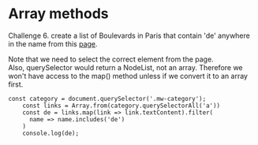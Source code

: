 # Array methods

Challenge 6. create a list of Boulevards in Paris that contain 'de' anywhere in the name from this [page](https://en.wikipedia.org/wiki/Category:Boulevards_in_Paris).

Note that we need to select the correct element from the page.<br>
Also, querySelector would return a NodeList, not an array. Therefore we won't have access to the map() method unless if we convert it to an array first.

```
const category = document.querySelector('.mw-category');
    const links = Array.from(category.querySelectorAll('a'))
    const de = links.map(link => link.textContent).filter(
      name => name.includes('de')
    )
    console.log(de);
```